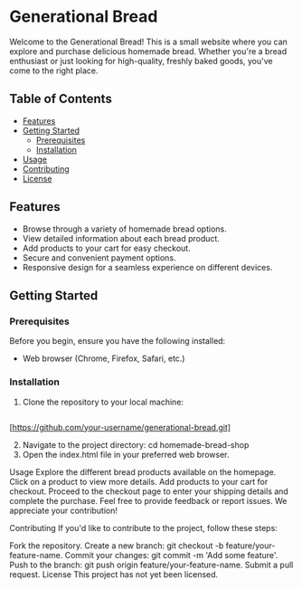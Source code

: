 # Generational Bread

Welcome to the Generational Bread! This is a small website where you can explore and purchase delicious homemade bread. Whether you're a bread enthusiast or just looking for high-quality, freshly baked goods, you've come to the right place.

## Table of Contents

- [Features](#features)
- [Getting Started](#getting-started)
  - [Prerequisites](#prerequisites)
  - [Installation](#installation)
- [Usage](#usage)
- [Contributing](#contributing)
- [License](#license)

## Features

- Browse through a variety of homemade bread options.
- View detailed information about each bread product.
- Add products to your cart for easy checkout.
- Secure and convenient payment options.
- Responsive design for a seamless experience on different devices.

## Getting Started

### Prerequisites

Before you begin, ensure you have the following installed:

- Web browser (Chrome, Firefox, Safari, etc.)

### Installation

1. Clone the repository to your local machine:

   ```bash
[https://github.com/your-username/generational-bread.git]

2. Navigate to the project directory:
cd homemade-bread-shop
3. Open the index.html file in your preferred web browser.

Usage
Explore the different bread products available on the homepage.
Click on a product to view more details.
Add products to your cart for checkout.
Proceed to the checkout page to enter your shipping details and complete the purchase.
Feel free to provide feedback or report issues. We appreciate your contribution!

Contributing
If you'd like to contribute to the project, follow these steps:

Fork the repository.
Create a new branch: git checkout -b feature/your-feature-name.
Commit your changes: git commit -m 'Add some feature'.
Push to the branch: git push origin feature/your-feature-name.
Submit a pull request.
License
This project has not yet been licensed.
